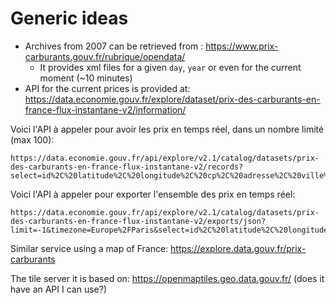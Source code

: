 # Generic ideas

- Archives from 2007 can be retrieved from : https://www.prix-carburants.gouv.fr/rubrique/opendata/
  - It provides xml files for a given `day`, `year` or even for the current moment (~10 minutes)
- API for the current prices is provided at: https://data.economie.gouv.fr/explore/dataset/prix-des-carburants-en-france-flux-instantane-v2/information/

Voici l'API à appeler pour avoir les prix en temps réel, dans un nombre limité (max 100):
```
https://data.economie.gouv.fr/api/explore/v2.1/catalog/datasets/prix-des-carburants-en-france-flux-instantane-v2/records?select=id%2C%20latitude%2C%20longitude%2C%20cp%2C%20adresse%2C%20ville%2C%20gazole_maj%2C%20gazole_prix%2C%20sp95_maj%2C%20sp95_prix%2C%20e85_maj%2C%20e85_prix%2C%20gplc_maj%2C%20gplc_prix%2C%20e10_maj%2C%20e10_prix%2C%20sp98_maj%2C%20sp98_prix&limit=100
```

Voici l'API à appeler pour exporter l'ensemble des prix en temps réel:
```
https://data.economie.gouv.fr/api/explore/v2.1/catalog/datasets/prix-des-carburants-en-france-flux-instantane-v2/exports/json?limit=-1&timezone=Europe%2FParis&select=id%2C%20latitude%2C%20longitude%2C%20cp%2C%20adresse%2C%20ville%2C%20gazole_maj%2C%20gazole_prix%2C%20sp95_maj%2C%20sp95_prix%2C%20e85_maj%2C%20e85_prix%2C%20gplc_maj%2C%20gplc_prix%2C%20e10_maj%2C%20e10_prix%2C%20sp98_maj%2C%20sp98_prix
```

Similar service using a map of France: https://explore.data.gouv.fr/prix-carburants

The tile server it is based on: https://openmaptiles.geo.data.gouv.fr/ (does it have an API I can use?)